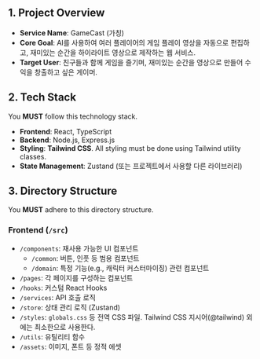 ## 1. Project Overview
- **Service Name**: GameCast (가칭)
- **Core Goal**: AI를 사용하여 여러 플레이어의 게임 플레이 영상을 자동으로 편집하고, 재미있는 순간을 하이라이트 영상으로 제작하는 웹 서비스.
- **Target User**: 친구들과 함께 게임을 즐기며, 재미있는 순간을 영상으로 만들어 수익을 창출하고 싶은 게이머.

## 2. Tech Stack
You **MUST** follow this technology stack.
- **Frontend**: React, TypeScript
- **Backend**: Node.js, Express.js
- **Styling**: **Tailwind CSS**. All styling must be done using Tailwind utility classes.
- **State Management**: Zustand (또는 프로젝트에서 사용할 다른 라이브러리)

## 3. Directory Structure
You **MUST** adhere to this directory structure.

### Frontend (`/src`)
- `/components`: 재사용 가능한 UI 컴포넌트
  - `/common`: 버튼, 인풋 등 범용 컴포넌트
  - `/domain`: 특정 기능(e.g., 캐릭터 커스터마이징) 관련 컴포넌트
- `/pages`: 각 페이지를 구성하는 컴포넌트
- `/hooks`: 커스텀 React Hooks
- `/services`: API 호출 로직
- `/store`: 상태 관리 로직 (Zustand)
- `/styles`: `globals.css` 등 전역 CSS 파일. Tailwind CSS 지시어(@tailwind) 외에는 최소한으로 사용한다.
- `/utils`: 유틸리티 함수
- `/assets`: 이미지, 폰트 등 정적 에셋
